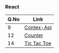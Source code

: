 ### React

| Q.No | Link                                                         |
| ---- | ------------------------------------------------------------ |
| 9    | [Contex-Api](https://enchanting-axolotl-d85a21.netlify.app)  |
| 12   | [Counter](https://tubular-tulumba-b2e832.netlify.app)        |
| 14   | [Tic Tac Toe](https://animated-sprinkles-e2debb.netlify.app) |
